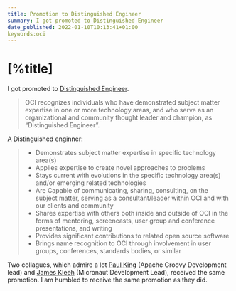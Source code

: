 ```yaml
---
title: Promotion to Distinguished Engineer
summary: I got promoted to Distinguished Engineer
date_published: 2022-01-10T10:13:41+01:00
keywords:oci
---
```


# [%title]

I got promoted to 
[Distinguished Engineer](https://www.linkedin.com/posts/gmbremehr_congratulations-to-paul-king-sergio-del-activity-6877355370151518208-vqPf). 

> OCI recognizes individuals who have demonstrated subject matter expertise in one or more technology areas, and who serve as an organizational and community thought leader and champion, as “Distinguished Engineer”.


A Distinguished enginner:

> - Demonstrates subject matter expertise in specific technology area(s)
> - Applies expertise to create novel approaches to problems
> - Stays current with evolutions in the specific technology area(s) and/or emerging related technologies 
> - Are Capable of communicating, sharing, consulting, on the subject matter, serving as a consultant/leader within OCI and with our clients and community 
> - Shares expertise with others both inside and outside of OCI in the forms of mentoring, screencasts, user group and conference presentations, and writing
> - Provides significant contributions to related open source software
> - Brings name recognition to OCI through involvement in user groups, conferences, standards bodies, or similar

Two collagues, which admire a lot [Paul King](https://twitter.com/paulk_asert) (Apache Groovy Development lead) and [James Kleeh](https://twitter.com/Schlogen) (Micronaut Development Lead), received the same promotion. I am humbled to receive the same promotion as they did.
